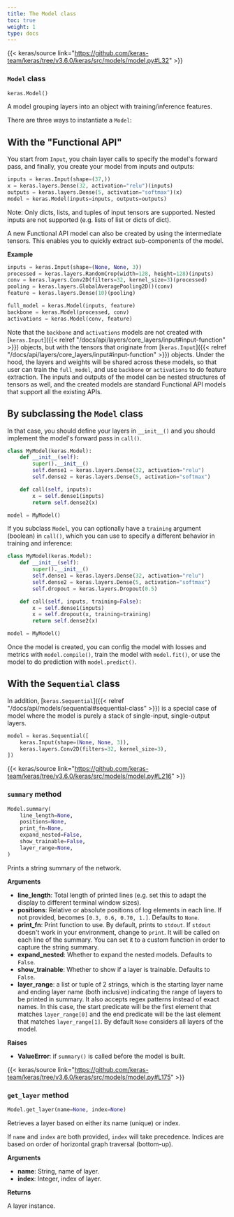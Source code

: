 ```yaml
---
title: The Model class
toc: true
weight: 1
type: docs
---
```


{{< keras/source link="https://github.com/keras-team/keras/tree/v3.6.0/keras/src/models/model.py#L32" >}}

### `Model` class

```python
keras.Model()
```

A model grouping layers into an object with training/inference features.

There are three ways to instantiate a `Model`:

## With the "Functional API"

You start from `Input`, you chain layer calls to specify the model's forward pass, and finally, you create your model from inputs and outputs:

```python
inputs = keras.Input(shape=(37,))
x = keras.layers.Dense(32, activation="relu")(inputs)
outputs = keras.layers.Dense(5, activation="softmax")(x)
model = keras.Model(inputs=inputs, outputs=outputs)
```

Note: Only dicts, lists, and tuples of input tensors are supported. Nested inputs are not supported (e.g. lists of list or dicts of dict).

A new Functional API model can also be created by using the intermediate tensors. This enables you to quickly extract sub-components of the model.

**Example**

```python
inputs = keras.Input(shape=(None, None, 3))
processed = keras.layers.RandomCrop(width=128, height=128)(inputs)
conv = keras.layers.Conv2D(filters=32, kernel_size=3)(processed)
pooling = keras.layers.GlobalAveragePooling2D()(conv)
feature = keras.layers.Dense(10)(pooling)

full_model = keras.Model(inputs, feature)
backbone = keras.Model(processed, conv)
activations = keras.Model(conv, feature)
```

Note that the `backbone` and `activations` models are not created with [`keras.Input`]({{< relref "/docs/api/layers/core_layers/input#input-function" >}}) objects, but with the tensors that originate from [`keras.Input`]({{< relref "/docs/api/layers/core_layers/input#input-function" >}}) objects. Under the hood, the layers and weights will be shared across these models, so that user can train the `full_model`, and use `backbone` or `activations` to do feature extraction. The inputs and outputs of the model can be nested structures of tensors as well, and the created models are standard Functional API models that support all the existing APIs.

## By subclassing the `Model` class

In that case, you should define your layers in `__init__()` and you should implement the model's forward pass in `call()`.

```python
class MyModel(keras.Model):
    def __init__(self):
        super().__init__()
        self.dense1 = keras.layers.Dense(32, activation="relu")
        self.dense2 = keras.layers.Dense(5, activation="softmax")

    def call(self, inputs):
        x = self.dense1(inputs)
        return self.dense2(x)

model = MyModel()
```

If you subclass `Model`, you can optionally have a `training` argument (boolean) in `call()`, which you can use to specify a different behavior in training and inference:

```python
class MyModel(keras.Model):
    def __init__(self):
        super().__init__()
        self.dense1 = keras.layers.Dense(32, activation="relu")
        self.dense2 = keras.layers.Dense(5, activation="softmax")
        self.dropout = keras.layers.Dropout(0.5)

    def call(self, inputs, training=False):
        x = self.dense1(inputs)
        x = self.dropout(x, training=training)
        return self.dense2(x)

model = MyModel()
```

Once the model is created, you can config the model with losses and metrics with `model.compile()`, train the model with `model.fit()`, or use the model to do prediction with `model.predict()`.

## With the `Sequential` class

In addition, [`keras.Sequential`]({{< relref "/docs/api/models/sequential#sequential-class" >}}) is a special case of model where the model is purely a stack of single-input, single-output layers.

```python
model = keras.Sequential([
    keras.Input(shape=(None, None, 3)),
    keras.layers.Conv2D(filters=32, kernel_size=3),
])
```

{{< keras/source link="https://github.com/keras-team/keras/tree/v3.6.0/keras/src/models/model.py#L216" >}}

### `summary` method

```python
Model.summary(
    line_length=None,
    positions=None,
    print_fn=None,
    expand_nested=False,
    show_trainable=False,
    layer_range=None,
)
```

Prints a string summary of the network.

**Arguments**

- **line_length**: Total length of printed lines (e.g. set this to adapt the display to different terminal window sizes).
- **positions**: Relative or absolute positions of log elements in each line. If not provided, becomes `[0.3, 0.6, 0.70, 1.]`. Defaults to `None`.
- **print_fn**: Print function to use. By default, prints to `stdout`. If `stdout` doesn't work in your environment, change to `print`. It will be called on each line of the summary. You can set it to a custom function in order to capture the string summary.
- **expand_nested**: Whether to expand the nested models. Defaults to `False`.
- **show_trainable**: Whether to show if a layer is trainable. Defaults to `False`.
- **layer_range**: a list or tuple of 2 strings, which is the starting layer name and ending layer name (both inclusive) indicating the range of layers to be printed in summary. It also accepts regex patterns instead of exact names. In this case, the start predicate will be the first element that matches `layer_range[0]` and the end predicate will be the last element that matches `layer_range[1]`. By default `None` considers all layers of the model.

**Raises**

- **ValueError**: if `summary()` is called before the model is built.

{{< keras/source link="https://github.com/keras-team/keras/tree/v3.6.0/keras/src/models/model.py#L175" >}}

### `get_layer` method

```python
Model.get_layer(name=None, index=None)
```

Retrieves a layer based on either its name (unique) or index.

If `name` and `index` are both provided, `index` will take precedence. Indices are based on order of horizontal graph traversal (bottom-up).

**Arguments**

- **name**: String, name of layer.
- **index**: Integer, index of layer.

**Returns**

A layer instance.
